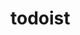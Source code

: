 # todoist

[![<ocranbillions>](https://circleci.com/gh/ocranbillions/todoist.svg?style=svg)](https://circleci.com/gh/ocranbillions/todoist)
